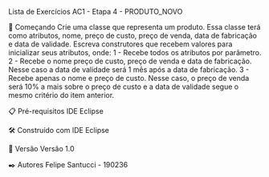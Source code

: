 Lista de Exercícios AC1 - Etapa 4 - PRODUTO_NOVO

🚀 Começando 
Crie uma classe que representa um produto. Essa classe terá como atributos, nome, preço de custo, preço de venda, data de fabricação e data de validade.
Escreva construtores que recebem valores para inicializar seus atributos, onde:
1 - Recebe todos os atributos por parâmetro.
2 - Recebe o nome preço de custo, preço de venda e data de fabricação. Nesse caso a data de validade será 1 mês após a data de fabricação.
3 - Recebe apenas o nome e preço de custo. Nesse caso, o preço de venda será 10% a mais sobre o preço de custo e a data de validade segue o mesmo critério do item anterior.

📋 Pré-requisitos IDE Eclipse

🛠️ Construído com IDE Eclipse

📌 Versão Versão 1.0

✒️ Autores 
Felipe Santucci - 190236
